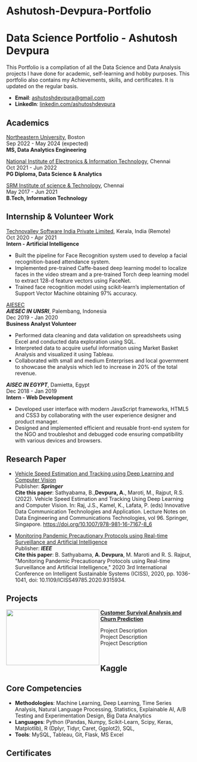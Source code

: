 # Ashutosh-Devpura-Portfolio

# Data Science Portfolio - Ashutosh Devpura
This Portfolio is a compilation of all the Data Science and Data Analysis projects I have done for academic, self-learning and hobby purposes. This portfolio also contains my Achievements, skills, and certificates. It is updated on the regular basis.

- **Email**: [ashutoshdevpura@gmail.com](ashutoshdevpura@gmail.com)
- **LinkedIn**: [linkedin.com/ashutoshdevpura](https://www.linkedin.com/in/ashutoshdevpura/)

## Academics
 [Northeastern University](https://www.northeastern.edu/), Boston
 <br>Sep 2022 - May 2024 (expected)
 <br>**MS, Data Analytics Engineering**


 [National Institute of Electronics & Information Technology](https://nielit.gov.in/chennai/), Chennai
<br>Oct 2021 - Jun 2022
<br>**PG Diploma, Data Science & Analytics**  

    
 [SRM Institute of science & Technology](https://www.srmist.edu.in/), Chennai
 <br>May 2017 - Jun 2021
 <br>**B.Tech, Information Technology**

    
 
 ## Internship & Volunteer Work
[Technovalley Software India Private Limited](https://www.technovalley.co.in/), Kerala, India (Remote)
<br>Oct 2020 - Apr 2021
<br>**Intern - Artificial Intelligence**

- Built the pipeline for Face Recognition system used to develop a facial recognition-based attendance system.
- Implemented pre-trained Caffe-based deep learning model to localize faces in the video stream and a pre-trained Torch deep
learning model to extract 128-d feature vectors using FaceNet.
- Trained face recognition model using scikit-learn’s implementation of Support Vector Machine obtaining 97% accuracy.

[AIESEC](https://aiesec.org/)
 <br>***AIESEC IN UNSRI***, Palembang, Indonesia
 <br>Dec 2019 - Jan 2020
<br>**Business Analyst Volunteer**
- Performed data cleaning and data validation on spreadsheets using Excel and conducted data exploration using SQL.
- Interpreted data to acquire useful information using Market Basket Analysis and visualized it using Tableau.
- Collaborated with small and medium Enterprises and local government to showcase the analysis which led to increase in
20% of the total revenue.
 
 ***AISEC IN EGYPT***, Damietta, Egypt
 <br>Dec 2018 - Jan 2019
 <br>**Intern - Web Development**
- Developed user interface with modern JavaScript frameworks, HTML5 and CSS3 by collaborating with the user experience designer and product manager.
- Designed and implemented efficient and reusable front-end system for the NGO and troubleshot and debugged code ensuring compatibility with various devices and browsers.


 
## Research Paper
- [Vehicle Speed Estimation and Tracking using Deep Learning and Computer Vision](https://link.springer.com/chapter/10.1007/978-981-16-7167-8_6)
<br>Publisher: ***Springer***
<br>**Cite this paper**: Sathyabama, B.,**Devpura, A.**, Maroti, M., Rajput, R.S. (2022). Vehicle Speed Estimation and Tracking Using Deep Learning and Computer Vision. In: Raj, J.S., Kamel, K., Lafata, P. (eds) Innovative Data Communication Technologies and Application. Lecture Notes on Data Engineering and Communications Technologies, vol 96. Springer, Singapore. https://doi.org/10.1007/978-981-16-7167-8_6

- [Monitoring Pandemic Precautionary Protocols using Real-time Surveillance and Artificial Intelligence](https://ieeexplore.ieee.org/document/9315934)
<br>Publisher: ***IEEE***
<br>**Cite this paper**: B. Sathyabama, **A. Devpura**, M. Maroti and R. S. Rajput, "Monitoring Pandemic Precautionary Protocols using Real-time Surveillance and Artificial Intelligence," 2020 3rd International Conference on Intelligent Sustainable Systems (ICISS), 2020, pp. 1036-1041, doi: 10.1109/ICISS49785.2020.9315934.

## Projects

<img align="left" width="250" height="150" src="https://github.com/archd3sai/Portfolio/blob/master/Images/telecom.jpg"> **[Customer Survival Analysis and Churn Prediction](https://github.com/archd3sai/Customer-Survival-Analysis-and-Churn-Prediction)**

Project Description<br>
Project Description<br>
Project Description<br>
<br />


## Kaggle

    

## Core Competencies

- **Methodologies**: Machine Learning, Deep Learning, Time Series Analysis, Natural Language Processing, Statistics, Explainable AI, A/B Testing and Experimentation Design, Big Data Analytics
- **Languages**: Python (Pandas, Numpy, Scikit-Learn, Scipy, Keras, Matplotlib), R (Dplyr, Tidyr, Caret, Ggplot2), SQL,
- **Tools**: MySQL, Tableau, Git, Flask, MS Excel

## Certificates

